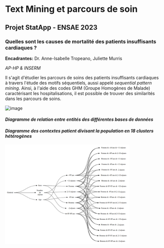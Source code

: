 # Text Mining et parcours de soin

## Projet StatApp - ENSAE 2023

### Quelles sont les causes de mortalité des patients insuffisants cardiaques ?

**Encadrantes:** Dr. Anne-Isabelle Tropeano, Juliette Murris

*AP-HP & INSERM*

Il s'agit d'étudier les parcours de soins des patients insuffisants cardiaques à travers l'étude des motifs séquentiels, aussi appelé *sequential pattern mining.*
Ainsi, à l'aide des codes GHM (Groupe Homogènes de Malade) caractérisant les hospitalisations, il est possible de trouver des similarités dans les parcours de soins.

![image](https://user-images.githubusercontent.com/85068746/215323235-b32799b9-c2b8-408c-9890-2a071c64f412.png)

#### *Diagramme de relation entre entités des différentes bases de données*

#### *Diagramme des contextes patient divisant la population en 18 clusters hétérogènes*

<img src="diagramme_contextes_patient.png"  width="80%">
